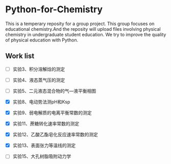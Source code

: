 # Python-for-Chemistry
This is a temperary reposity for a group project.
This group focuses on educational chemistry.And the reposity will upload files involving physical chemistry in undergraduate student education. We try to improve the quality of physical education with Python.
## Work list
* [ ] 实验3、积分溶解焓的测定
* [ ] 实验4、液态蒸气压的测定
* [ ] 实验5、二元液态混合物的气—液平衡相图
* [X] 实验8、电动势法测pH和Ksp
* [X] 实验9、弱电解质的电离平衡常数的测定
* [X] 实验11、蔗糖转化速率常数的测定
* [X] 实验12、乙酸乙酯皂化反应速率常数的测定
* [X] 实验13、表面张力等温线的测定
* [ ] 实验15、大孔树脂吸附动力学
 
